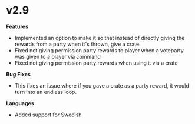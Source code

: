 # v2.9

**Features**

* Implemented an option to make it so that instead of directly giving the rewards from a party when it's thrown, give a crate.
* Fixed not giving permission party rewards to player when a voteparty was given to a player via command
* Fixed not giving permission party rewards when using it via a crate

**Bug Fixes**

* This fixes an issue where if you gave a crate as a party reward, it would turn into an endless loop.

**Languages**

* Added support for Swedish


